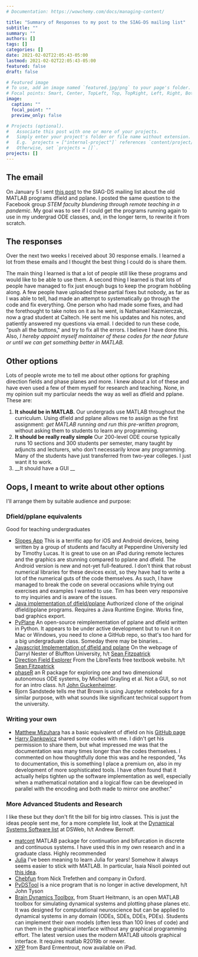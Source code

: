 ```yaml
---
# Documentation: https://wowchemy.com/docs/managing-content/

title: "Summary of Responses to my post to the SIAG-DS mailing list"
subtitle: ""
summary: ""
authors: []
tags: []
categories: []
date: 2021-02-02T22:05:43-05:00
lastmod: 2021-02-02T22:05:43-05:00
featured: false
draft: false

# Featured image
# To use, add an image named `featured.jpg/png` to your page's folder.
# Focal points: Smart, Center, TopLeft, Top, TopRight, Left, Right, BottomLeft, Bottom, BottomRight.
image:
  caption: ""
  focal_point: ""
  preview_only: false

# Projects (optional).
#   Associate this post with one or more of your projects.
#   Simply enter your project's folder or file name without extension.
#   E.g. `projects = ["internal-project"]` references `content/project/deep-learning/index.md`.
#   Otherwise, set `projects = []`.
projects: []
---
```


## The email

On January 5 I sent [this post](http://lists.siam.org/pipermail/siam-dy/2021-January/000776.html) to the SIAG-DS mailing list about the old MATLAB programs dfield and pplane. I posted the same question to the Facebook group *STEM faculty blundering through remote teaching in a pandemic*. My goal was to see if I could get the programs running again to use in my undergrad ODE classes, and, in the longer term, to rewrite it from scratch. 

## The responses

Over the next two weeks I received about 30 response emails. I learned a lot from these emails and I thought the best thing I could do is share them. 

The main thing I learned is that a lot of people still like these programs and would like to be able to use them. A second thing I learned is that lots of people have managed to fix just enough bugs to keep the program hobbling along. A few people have uploaded these partial fixes but nobody, as far as I was able to tell, had made an attempt to systematically go through the code and fix everything. One person who had made some fixes, and had the forethought to take notes on it as he went, is Nathanael Kazmierczak, now a grad student at Caltech. He sent me his updates and his notes, and patiently answered my questions via email. I decided to run these code, "push all the buttons," and try to fix all the errors. I believe I have done this. Also, *I hereby appoint myself maintainer of these codes for the near future or until we can get something better in MATLAB.*

## Other options

Lots of people wrote me to tell me about other options for graphing direction fields and phase planes and more. I knew about a lot of these and have even used a few of them myself for research and teaching. None, in my opinion suit my particular needs the way as well as dfield and pplane. These are:

1. **It should be in MATLAB.** Our undergrads use MATLAB throughout the curriculum. Using dfield and pplane allows me to assign as the first assignment: _get MATLAB running and run this pre-written program,_ without asking them to students to learn any programming.
2. **It should be really really simple** Our 200-level ODE course typically runs 10 sections and 300 students per semester, many taught by adjuncts and lecturers, who don't necessarily know any programming. Many of the students have just transferred from two-year colleges. I just want it to work.
3. __It should have a GUI __

## Oops, I meant to write about other options

I'll arrange them by suitable audience and purpose:

### Dfield/pplane equivalents

Good for teaching undergraduates

* [Slopes App](https://sites.google.com/a/pepperdine.edu/slopes/) This is a terrific app for iOS and Android devices, being written by a group of students and faculty at Pepperdine University led by Timothy Lucas. It is great to use on an iPad during remote lectures and the graphics are stunning compared to pplane and dfield. The Android version is new and not-yet full-featured.  I don't think that robust numerical libraries for these devices exist, so they have had to write a lot of the numerical guts of the code themselves. As such, I have managed to break the code on several occasions while trying out exercises and examples I wanted to use. Tim has been very responsive to my inquiries and is aware of the issues.
* [Java implementation of dfield/pplane](https://www.cs.unm.edu/~joel/dfield/) Authorized clone of the original dfield/pplane programs. Requires a Java Runtime Engine. Works fine, bad graphics export.
* [PyPlane](https://github.com/m-squared96/PyPLANE) An open-source reimplementation of pplane and dfield written in Python. It appears to be under active development but to run it on Mac or Windows, you need to clone a GitHub repo, so that's too hard for a big undergraduate class. Someday there may be binaries...
* [Javascript Implementation of dfield and pplane](https://homepages.bluffton.edu/~nesterd/apps/slopefields.html) On the webpage of Darryl Nester of Bluffton University, h/t [Sean Fitzpatrick](https://www.cs.uleth.ca/~fitzpat/)
* [Direction Field Explorer](https://c3d.libretexts.org/DirectionField/index.html) From the LibreTexts free textbook website. h/t [Sean Fitzpatrick](https://www.cs.uleth.ca/~fitzpat/)
* [phaseR](https://github.com/mjg211/phaseR) an R package for exploring one and two dimensional autonomous ODE systems, by Michael Grayling et al. Not a GUI, so not for an intro class. h/t [John Guckenheimer](https://pi.math.cornell.edu/~gucken/).
* Bjorn Sandstede tells me that Brown is using Jupyter notebooks for a similar purpose, with what sounds like significant technical support from the university.

### Writing your own

* [Matthew Mizuhara](https://owd.tcnj.edu/~mizuharm/) has a basic equivalent of dfield on his [GitHub page](https://github.com/mizuharm/Code-for-teaching)
* [Harry Dankowicz](http://danko.mechanical.illinois.edu/index.htm) shared some codes with me. I didn't get his permission to share them, but what impressed me was that the documentation was many times longer than the codes themselves. I commented on how thoughtfully done this was and he responded, "As to documentation, this is something I place a premium on, also in my development of more sophisticated tools. I have often found that it actually helps tighten up the software implementation as well, especially when a mathematical notation and a logical flow can be developed in parallel with the encoding and both made to mirror one another." 

### More Advanced Students and Research

I like these but they don't fit the bill for big intro classes. This is just the ideas people sent me, for a more complete list, look at the [Dynamical Systems Software list](https://dsweb.siam.org/Software) at DSWeb, h/t Andrew Bernoff.

* [matcont](https://sourceforge.net/projects/matcont/) MATLAB package for continuation and bifurcation in discrete and continuous systems. I have used this in my own research and in a graduate class. Highly recommended
* [Julia](julialang.org) I've been meaning to learn Julia for years! Somehow it always seems easier to stick with MATLAB. In particular, Isaia Nisoli pointed out [this idea](https://discourse.julialang.org/t/plotting-a-phase-portrait-of-a-differential-equation/29208/8).
* [Chebfun](chebfun.org) from Nick Trefethen and company in Oxford. 
* [PyDSTool](https://pydstool.github.io) is a nice program that is no longer in active development, h/t John Tyson
* [Brain Dynamics Toolbox]([https://bdtoolbox.org](https://bdtoolbox.org/)), from Stuart Heitmann, is an open MATLAB toolbox for simulating dynamical systems and plotting phase planes etc. It was designed for computational neuroscience but can be applied to dynamical systems in any domain (ODEs, SDEs, DDEs, PDEs). Students can implement their own models (often less than 100 lines of code) and run them in the graphical interface without any graphical programming effort. The latest version uses the modern MATLAB uitools graphical interface. It requires matlab R2019b or newer.
* [XPP](http://www.math.pitt.edu/~bard/bardware/xpp/xpp.html) from Bard Ermentrout, now available on iPad.